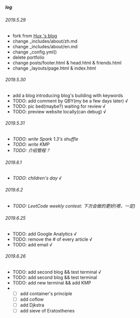 ##### log
###### 2019.5.29
- fork from [Hux 's blog](https://huangxuan.me/)
- change  _includes/about/zh.md
- change _includes/about/en.md
- change _config.yml()
- delete portfolio
- change posts/footer.html & head.html & friends.html
- change _layouts/page.html & index.html


###### 2019.5.30
- add a blog introducing blog's building with keywords
- TODO: add comment by QBY(my be a few days later) √
- TODO: pic bed(maybe?)  waiting for review √
- TODO: preview website locally(can debug) √

###### 2019.5.31

- *TODO: write Spark 1.3's shuffle*
- *TODO: write KMP*
- *TODO: 介绍管程？*

###### 2019.6.1

- *TODO: children's day* √

###### 2019.6.2

- *TODO: LeetCode weekly contest: 下次会做的更好(嗯，一定)*

###### 2019.6.25
- TODO: add Google Analytics √
- TODO: remove the # of every article √
- TODO: add email √

###### 2019.6.26 

- TODO: add second blog && test terminal √
- TODO: add second blog && test terminal
- TODO: add new terminal && add KMP
- - [ ] add container's principle
  - [ ] add coflow
  - [ ] add Djkstra
  - [ ] add sieve of Eratosthenes
